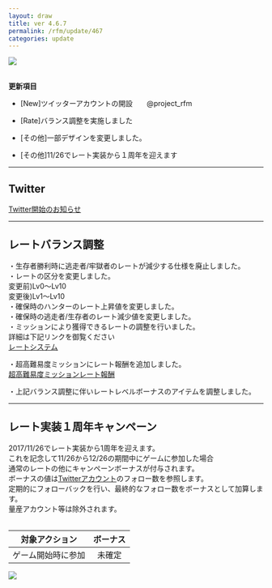 ```yaml
---
layout: draw
title: ver 4.6.7
permalink: /rfm/update/467
categories: update
---
```


<a><img src="{{site.baseurl}}/public/images/v467.png"></a>

<br>
<strong>更新項目</strong><br>

+ [New]ツイッターアカウントの開設　　@project_rfm

+ [Rate]バランス調整を実施しました

+ [その他]一部デザインを変更しました。

+ [その他]11/26でレート実装から１周年を迎えます

---------------------  
## Twitter
  
[Twitter開始のお知らせ]({{site.baseurl}}/rfm/twitter/)<br>

----------------------
## レートバランス調整

・生存者勝利時に逃走者/牢獄者のレートが減少する仕様を廃止しました。<br>
・レートの区分を変更しました。<br>
変更前)Lv0～Lv10<br>
変更後)Lv1～Lv10<br>
・確保時のハンターのレート上昇値を変更しました。<br>
・確保時の逃走者/生存者のレート減少値を変更しました。<br>
・ミッションにより獲得できるレートの調整を行いました。<br>
詳細は下記リンクを御覧ください<br>
[レートシステム]({{site.baseurl}}/rfm/rate/)<br>

・超高難易度ミッションにレート報酬を追加しました。<br>
[超高難易度ミッションレート報酬]({{site.baseurl}}/rfm/rate/shl)<br>

・上記バランス調整に伴いレートレベルボーナスのアイテムを調整しました。<br>

----------------------
## レート実装１周年キャンペーン

2017/11/26でレート実装から1周年を迎えます。<br>
これを記念して11/26から12/26の期間中にゲームに参加した場合<br>
通常のレートの他にキャンペーンボーナスが付与されます。<br>
ボーナスの値は[Twitterアカウント](https://twitter.com/project_rfm)のフォロー数を参照します。<br>
定期的にフォローバックを行い、最終的なフォロー数をボーナスとして加算します。<br>
量産アカウント等は除外されます。<br><br>


|対象アクション|ボーナス|
| :--------: |:---------:|
|ゲーム開始時に参加|未確定|

<a><img src="{{site.baseurl}}/public/images/rate1aniv.png"></a>

